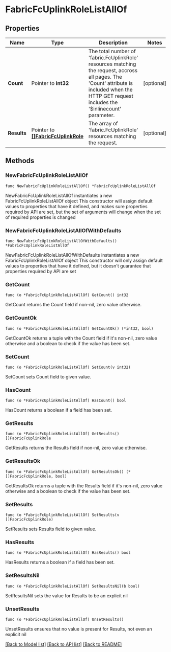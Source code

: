 # FabricFcUplinkRoleListAllOf

## Properties

Name | Type | Description | Notes
------------ | ------------- | ------------- | -------------
**Count** | Pointer to **int32** | The total number of &#39;fabric.FcUplinkRole&#39; resources matching the request, accross all pages. The &#39;Count&#39; attribute is included when the HTTP GET request includes the &#39;$inlinecount&#39; parameter. | [optional] 
**Results** | Pointer to [**[]FabricFcUplinkRole**](FabricFcUplinkRole.md) | The array of &#39;fabric.FcUplinkRole&#39; resources matching the request. | [optional] 

## Methods

### NewFabricFcUplinkRoleListAllOf

`func NewFabricFcUplinkRoleListAllOf() *FabricFcUplinkRoleListAllOf`

NewFabricFcUplinkRoleListAllOf instantiates a new FabricFcUplinkRoleListAllOf object
This constructor will assign default values to properties that have it defined,
and makes sure properties required by API are set, but the set of arguments
will change when the set of required properties is changed

### NewFabricFcUplinkRoleListAllOfWithDefaults

`func NewFabricFcUplinkRoleListAllOfWithDefaults() *FabricFcUplinkRoleListAllOf`

NewFabricFcUplinkRoleListAllOfWithDefaults instantiates a new FabricFcUplinkRoleListAllOf object
This constructor will only assign default values to properties that have it defined,
but it doesn't guarantee that properties required by API are set

### GetCount

`func (o *FabricFcUplinkRoleListAllOf) GetCount() int32`

GetCount returns the Count field if non-nil, zero value otherwise.

### GetCountOk

`func (o *FabricFcUplinkRoleListAllOf) GetCountOk() (*int32, bool)`

GetCountOk returns a tuple with the Count field if it's non-nil, zero value otherwise
and a boolean to check if the value has been set.

### SetCount

`func (o *FabricFcUplinkRoleListAllOf) SetCount(v int32)`

SetCount sets Count field to given value.

### HasCount

`func (o *FabricFcUplinkRoleListAllOf) HasCount() bool`

HasCount returns a boolean if a field has been set.

### GetResults

`func (o *FabricFcUplinkRoleListAllOf) GetResults() []FabricFcUplinkRole`

GetResults returns the Results field if non-nil, zero value otherwise.

### GetResultsOk

`func (o *FabricFcUplinkRoleListAllOf) GetResultsOk() (*[]FabricFcUplinkRole, bool)`

GetResultsOk returns a tuple with the Results field if it's non-nil, zero value otherwise
and a boolean to check if the value has been set.

### SetResults

`func (o *FabricFcUplinkRoleListAllOf) SetResults(v []FabricFcUplinkRole)`

SetResults sets Results field to given value.

### HasResults

`func (o *FabricFcUplinkRoleListAllOf) HasResults() bool`

HasResults returns a boolean if a field has been set.

### SetResultsNil

`func (o *FabricFcUplinkRoleListAllOf) SetResultsNil(b bool)`

 SetResultsNil sets the value for Results to be an explicit nil

### UnsetResults
`func (o *FabricFcUplinkRoleListAllOf) UnsetResults()`

UnsetResults ensures that no value is present for Results, not even an explicit nil

[[Back to Model list]](../README.md#documentation-for-models) [[Back to API list]](../README.md#documentation-for-api-endpoints) [[Back to README]](../README.md)


